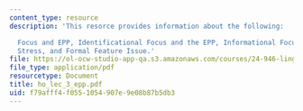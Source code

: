 ```yaml
---
content_type: resource
description: 'This resorce provides information about the following:

  Focus and EPP, Identificational Focus and the EPP, Informational Focus and Nuclear
  Stress, and Formal Feature Issue.'
file: https://ol-ocw-studio-app-qa.s3.amazonaws.com/courses/24-946-linguistic-theory-and-the-japanese-language-fall-2004/f79afff4f0551054907e9e08b87b5db3_ho_lec_3_epp.pdf
file_type: application/pdf
resourcetype: Document
title: ho_lec_3_epp.pdf
uid: f79afff4-f055-1054-907e-9e08b87b5db3
---
```

